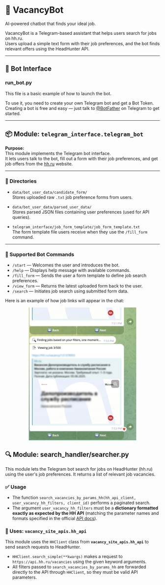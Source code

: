 # 📄 VacancyBot  
AI-powered chatbot that finds your ideal job.

VacancyBot is a Telegram-based assistant that helps users search for jobs on hh.ru.  
Users upload a simple text form with their job preferences, and the bot finds relevant offers using the HeadHunter API.

---

## 🤖 Bot Interface

### **run_bot.py**  

This file is a basic example of how to launch the bot.

To use it, you need to create your own Telegram bot and get a Bot Token.  
Creating a bot is free and easy — just talk to [@BotFather](https://t.me/BotFather) on Telegram to get started.

---

## 📦 Module: `telegram_interface.telegram_bot`

**Purpose:**  
This module implements the Telegram bot interface.  
It lets users talk to the bot, fill out a form with their job preferences, and get job offers from the [hh.ru](https://hh.ru) website.

---

### 📁 Directories

- `data/bot_user_data/candidate_form/`  
  Stores uploaded raw `.txt` job preference forms from users.

- `data/bot_user_data/parsed_user_data/`  
  Stores parsed JSON files containing user preferences (used for API queries).

- `telegram_interface/job_form_template/job_form_template.txt`  
  The form template file users receive when they use the `/fill_form` command.

---

<h3>💬 Supported Bot Commands</h3>

<ul>
  <li><code>/start</code> — Welcomes the user and introduces the bot.</li>
  <li><code>/help</code> — Displays help message with available commands.</li>
  <li><code>/fill_form</code> — Sends the user a form template to define job search preferences.</li>
  <li><code>/view_form</code> — Returns the latest uploaded form back to the user.</li>
  <li><code>/search</code> — Initiates job search using submitted form data.</li>
</ul>

Here is an example of how job links will appear in the chat:

<p align="center">
  <img src="images_for_RM/ex1.png" alt="Example Screenshot" width="350" />
</p>

## 🔍 Module: search_handler/searcher.py

This module lets the Telegram bot search for jobs on HeadHunter (hh.ru) using the user's job preferences. It returns a list of relevant job vacancies.

### ✅ Usage

- The function `search_vacancies_by_params_hh(hh_api_client, user_vacancy_hh_filters, client_id)` performs a paginated search.
- The argument `user_vacancy_hh_filters` must be a **dictionary formatted exactly as expected by the HH API** (matching the parameter names and formats specified in the official [API docs](https://github.com/hhru/api)).

### 🔗 Uses: **`vacancy_site_apis.hh_api`**

This module uses the `HHClient` class from **`vacancy_site_apis.hh_api`** to send search requests to HeadHunter.

- `HHClient.search_simple(**kwargs)` makes a request to `https://api.hh.ru/vacancies` using the given keyword arguments.
- All filters passed to `search_vacancies_by_params_hh` are forwarded directly to the API through `HHClient`, so they must be valid API parameters.